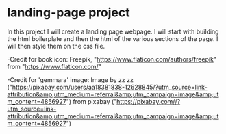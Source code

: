# landing-page project
In this project I will create a landing page webpage. I will start with
building the html boilerplate and then the html of the various sections
of the page. I will then style them on the css file.

-Credit for book icon: Freepik,
"https://www.flaticon.com/authors/freepik" from
"https://www.flaticon.com/"

-Credit for 'gemmara' image: Image by zz zz
("https://pixabay.com/users/aa18381838-12628845/?utm_source=link-attribution&amp;utm_medium=referral&amp;utm_campaign=image&amp;utm_content=4856927")
 from pixabay ("https://pixabay.com//?utm_source=link-attribution&amp;utm_medium=referral&amp;utm_campaign=image&amp;utm_content=4856927")
 
